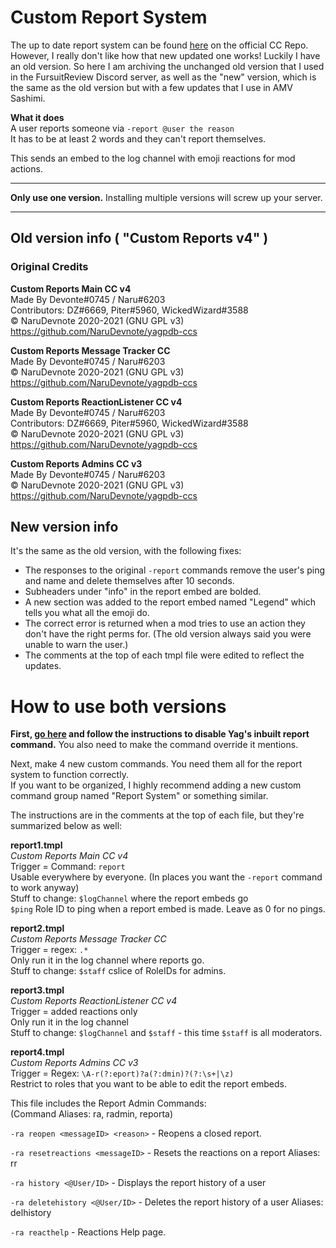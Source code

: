 # Custom Report System

The up to date report system can be found [here](https://yagpdb-cc.github.io/moderation/report-system/overview) on the official CC Repo.     
However, I really don't like how that new updated one works! Luckily I have an old version. So here I am archiving the unchanged old version that I used in the FursuitReview Discord server, as well as the "new" version, which is the same as the old version but with a few updates that I use in AMV Sashimi.

**What it does**     
A user reports someone via `-report @user the reason`    
It has to be at least 2 words and they can't report themselves.

This sends an embed to the log channel with emoji reactions for mod actions.

-----

**Only use one version.** Installing multiple versions will screw up your server.

----

## Old version info ( "Custom Reports v4" )

### Original Credits
**Custom Reports Main CC v4**     
    Made By Devonte#0745 / Naru#6203    
    Contributors: DZ#6669, Piter#5960, WickedWizard#3588      
    © NaruDevnote 2020-2021 (GNU GPL v3)    
	https://github.com/NaruDevnote/yagpdb-ccs 
	
**Custom Reports Message Tracker CC**     
    Made By Devonte#0745 / Naru#6203    
    © NaruDevnote 2020-2021 (GNU GPL v3)    
    https://github.com/NaruDevnote/yagpdb-ccs    
	
**Custom Reports ReactionListener CC v4**     
    Made By Devonte#0745 / Naru#6203     
    Contributors: DZ#6669, Piter#5960, WickedWizard#3588      
    © NaruDevnote 2020-2021 (GNU GPL v3)     
    https://github.com/NaruDevnote/yagpdb-ccs
	
**Custom Reports Admins CC v3**      
    Made By Devonte#0745 / Naru#6203     
    © NaruDevnote 2020-2021 (GNU GPL v3)     
    https://github.com/NaruDevnote/yagpdb-ccs
	
	

## New version info
It's the same as the old version, with the following fixes:    
- The responses to the original `-report` commands remove the user's ping and name and delete themselves after 10 seconds.
- Subheaders under "info" in the report embed are bolded.
- A new section was added to the report embed named "Legend" which tells you what all the emoji do.
- The correct error is returned when a mod tries to use an action they don't have the right perms for. (The old version always said you were unable to warn the user.)
- The comments at the top of each tmpl file were edited to reflect the updates.

# How to use both versions

**First, [go here](https://yagpdb-cc.github.io/moderation/report-system/overview) and follow the instructions to disable Yag's inbuilt report command.** You also need to make the command override it mentions.


Next, make 4 new custom commands. You need them all for the report system to function correctly.     
If you want to be organized, I highly recommend adding a new custom command group named "Report System" or something similar.

The instructions are in the comments at the top of each file, but they're summarized below as well:

**report1.tmpl**      
*Custom Reports Main CC v4*     
Trigger = Command: `report`     
Usable everywhere by everyone. (In places you want the `-report` command to work anyway)     
Stuff to change: `$logChannel` where the report embeds go      
`$ping` Role ID to ping when a report embed is made. Leave as 0 for no pings.

**report2.tmpl**      
*Custom Reports Message Tracker CC*    
Trigger = regex: `.*`     
Only run it in the log channel where reports go.     
Stuff to change: `$staff` cslice of RoleIDs for admins.

**report3.tmpl**      
*Custom Reports ReactionListener CC v4*     
Trigger = added reactions only      
Only run it in the log channel      
Stuff to change: `$logChannel` and `$staff` - this time `$staff` is all moderators.

**report4.tmpl**      
*Custom Reports Admins CC v3*     
Trigger = Regex: `\A-r(?:eport)?a(?:dmin)?(?:\s+|\z)`      
Restrict to roles that you want to be able to edit the report embeds.

This file includes the Report Admin Commands:     
(Command Aliases: ra, radmin, reporta)

`-ra reopen <messageID> <reason>` - Reopens a closed report.

`-ra resetreactions <messageID>` - Resets the reactions on a report
Aliases: rr

`-ra history <@User/ID>` - Displays the report history of a user

`-ra deletehistory <@User/ID>` - Deletes the report history of a user
Aliases: delhistory

`-ra reacthelp` - Reactions Help page.
